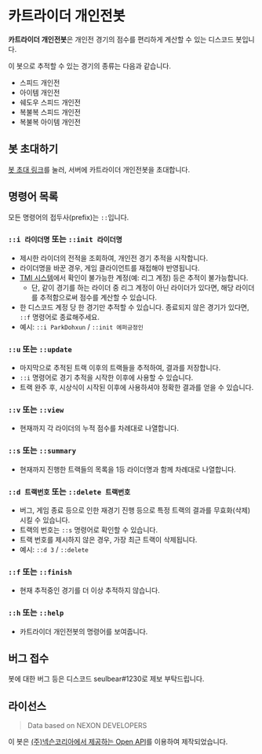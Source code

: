 # 카트라이더 개인전봇

**카트라이더 개인전봇**은 개인전 경기의 점수를 편리하게 계산할 수 있는 디스코드 봇입니다. 

이 봇으로 추적할 수 있는 경기의 종류는 다음과 같습니다. 
* 스피드 개인전
* 아이템 개인전
* 쉐도우 스피드 개인전
* 복불복 스피드 개인전
* 복불복 아이템 개인전

## 봇 초대하기

[봇 초대 링크](https://discord.com/api/oauth2/authorize?client_id=753720005853577316&permissions=76800&scope=bot)를 눌러, 서버에 카트라이더 개인전봇을 초대합니다.

## 명령어 목록

모든 명령어의 접두사(prefix)는 `::`입니다.

### `::i 라이더명` 또는 `::init 라이더명`
* 제시한 라이더의 전적을 조회하여, 개인전 경기 추적을 시작합니다.
* 라이더명을 바꾼 경우, 게임 클라이언트를 재접해야 반영됩니다.
* [TMI 시스템](https://tmi.nexon.com/kart)에서 확인이 불가능한 계정(예: 리그 계정) 등은 추적이 불가능합니다. 
    * 단, 같이 경기를 하는 라이더 중 리그 계정이 아닌 라이더가 있다면, 해당 라이더를 추적함으로써 점수를 계산할 수 있습니다.
* 한 디스코드 계정 당 한 경기만 추적할 수 있습니다. 종료되지 않은 경기가 있다면, `::f` 명령어로 종료해주세요. 
* 예시: `::i ParkDohxun` / `::init 에퍼긍정인`

### `::u` 또는 `::update`
* 마지막으로 추적된 트랙 이후의 트랙들을 추적하여, 결과를 저장합니다.
* `::i` 명령어로 경기 추적을 시작한 이후에 사용할 수 있습니다.
* 트랙 완주 후, 시상식이 시작된 이후에 사용하셔야 정확한 결과를 얻을 수 있습니다.

### `::v` 또는 `::view`
* 현재까지 각 라이더의 누적 점수를 차례대로 나열합니다. 

### `::s` 또는 `::summary`
* 현재까지 진행한 트랙들의 목록을 1등 라이더명과 함께 차례대로 나열합니다.

### `::d 트랙번호` 또는 `::delete 트랙번호`
* 버그, 게임 종료 등으로 인한 재경기 진행 등으로 특정 트랙의 결과를 무효화(삭제) 시킬 수 있습니다. 
* 트랙의 번호는 `::s` 명령어로 확인할 수 있습니다. 
* 트랙 번호를 제시하지 않은 경우, 가장 최근 트랙이 삭제됩니다.
* 예시: `::d 3` / `::delete`

### `::f` 또는 `::finish`
* 현재 추적중인 경기를 더 이상 추적하지 않습니다.

### `::h` 또는 `::help`
* 카트라이더 개인전봇의 명령어를 보여줍니다.

## 버그 접수
봇에 대한 버그 등은 디스코드 seulbear#1230로 제보 부탁드립니다.

## 라이선스

> Data based on NEXON DEVELOPERS

이 봇은 [(주)넥슨코리아에서 제공하는 Open API](https://developers.nexon.com/kart)를 이용하여 제작되었습니다.
